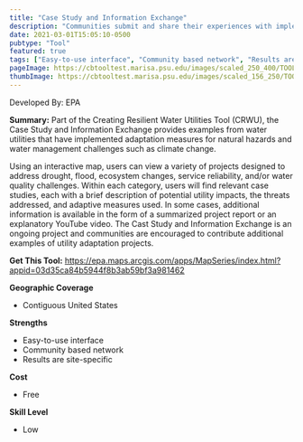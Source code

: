 ```yaml
---
title: "Case Study and Information Exchange"
description: "Communities submit and share their experiences with implementing climate adaptation measures."
date: 2021-03-01T15:05:10-0500
pubtype: "Tool"
featured: true
tags: ["Easy-to-use interface", "Community based network", "Results are site-specific"]
pageImage: https://cbtooltest.marisa.psu.edu/images/scaled_250_400/TOOLID_8.2_ScreenCapture-1.png
thumbImage: https://cbtooltest.marisa.psu.edu/images/scaled_156_250/TOOLID_8.2_ScreenCapture-1.png
---
```

Developed By: EPA

**Summary:** Part of the Creating Resilient Water Utilities Tool (CRWU), the Case Study and Information Exchange provides examples from water utilities that have implemented adaptation measures for natural hazards and water management challenges such as climate change. 

Using an interactive map, users can view a variety of projects designed to address drought, flood, ecosystem changes, service reliability, and/or water quality challenges. Within each category, users will find relevant case studies, each with a brief description of potential utility impacts, the threats addressed, and adaptive measures used. In some cases, additional information is available in the form of a summarized project report or an explanatory YouTube video. The Cast Study and Information Exchange is an ongoing project and communities are encouraged to contribute additional examples of utility adaptation projects.

__**Get This Tool:**__ https://epa.maps.arcgis.com/apps/MapSeries/index.html?appid=03d35ca84b5944f8b3ab59bf3a981462

__**Geographic Coverage**__
- Contiguous United States

__**Strengths**__
-  Easy-to-use interface
-  Community based network
-  Results are site-specific

__**Cost**__
- Free

__**Skill Level**__
- Low
